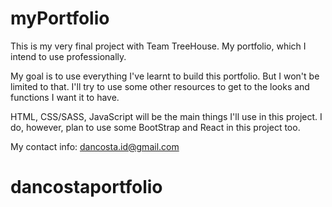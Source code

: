 # myPortfolio
 This is my very final project with Team TreeHouse. My portfolio, which I intend to use professionally.

 My goal is to use everything I've learnt to build this portfolio. But I won't be limited to that. 
 I'll try to use some other resources to get to the looks and functions I want it to have.

 HTML, CSS/SASS, JavaScript will be the main things I'll use in this project. 
 I do, however, plan to use some BootStrap and React in this project too.

 My contact info:
 dancosta.id@gmail.com
# dancostaportfolio

